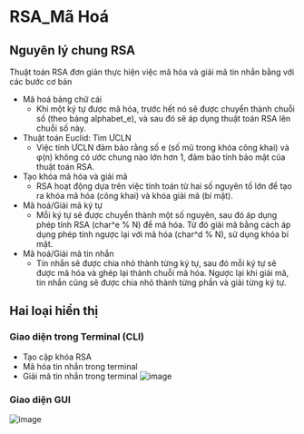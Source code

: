 # RSA_Mã Hoá
## Nguyên lý chung RSA
Thuật toán RSA đơn giản thực hiện việc mã hóa và giải mã tin nhắn bằng với các bước cơ bản
- Mã hoá bảng chữ cái
  + Khi một ký tự được mã hóa, trước hết nó sẽ được chuyển thành chuỗi số (theo bảng alphabet_e), và sau đó sẽ áp dụng thuật toán RSA lên chuỗi số này.
- Thuật toán Euclid: Tìm ƯCLN
  + Việc tính ƯCLN đảm bảo rằng số e (số mũ trong khóa công khai) và φ(n) không có ước chung nào lớn hơn 1, đảm bảo tính bảo mật của thuật toán RSA.
- Tạo khóa mã hóa và giải mã
  + RSA hoạt động dựa trên việc tính toán từ hai số nguyên tố lớn để tạo ra khóa mã hóa (công khai) và khóa giải mã (bí mật).
- Mã hoá/Giải mã ký tự
  + Mỗi ký tự sẽ được chuyển thành một số nguyên, sau đó áp dụng phép tính RSA (char^e % N) để mã hóa. Từ đó giải mã bằng cách áp dụng phép tính ngược lại với mã hóa (char^d % N), sử dụng khóa bí mật.
- Mã hoá/Giải mã tin nhắn
  + Tin nhắn sẽ được chia nhỏ thành từng ký tự, sau đó mỗi ký tự sẽ được mã hóa và ghép lại thành chuỗi mã hóa. Ngược lại khi giải mã, tin nhắn cũng sẽ được chia nhỏ thành từng phần và giải từng ký tự.
## Hai loại hiển thị
### Giao diện trong Terminal (CLI)
- Tạo cặp khóa RSA
- Mã hóa tin nhắn trong terminal
- Giải mã tin nhắn trong terminal
![image](https://github.com/user-attachments/assets/9ba45f87-62b2-40bb-80ce-d8aa20e3c11c)

### Giao diện GUI
![image](https://github.com/user-attachments/assets/1e50fe3e-7a96-4f8f-99fe-761e641d509b)

